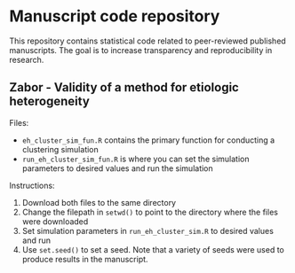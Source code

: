 # Manuscript code repository
This repository contains statistical code related to peer-reviewed published manuscripts. The goal is to increase transparency and reproducibility in research.

## Zabor - Validity of a method for etiologic heterogeneity

Files:

- `eh_cluster_sim_fun.R` contains the primary function for conducting a clustering simulation
- `run_eh_cluster_sim_fun.R` is where you can set the simulation parameters to desired values and run the simulation

Instructions:

1. Download both files to the same directory
2. Change the filepath in `setwd()` to point to the directory where the files were downloaded
3. Set simulation parameters in `run_eh_cluster_sim.R` to desired values and run
4. Use `set.seed()` to set a seed. Note that a variety of seeds were used to produce results in the manuscript.
